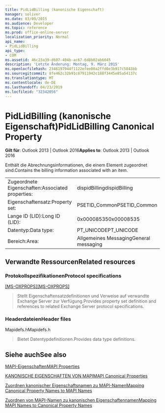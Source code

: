 ```yaml
---
title: PidLidBilling (kanonische Eigenschaft)
manager: soliver
ms.date: 03/09/2015
ms.audience: Developer
ms.topic: reference
ms.prod: office-online-server
localization_priority: Normal
api_name:
- PidLidBilling
api_type:
- COM
ms.assetid: 46c23a39-d607-404b-ac67-6d8b02ab6045
description: 'Letzte Änderung: Montag, 9. März 2015'
ms.openlocfilehash: 2346197944f1122efee00a2ffd0e3b917c5843bb
ms.sourcegitcommit: 8fe462c32b91c87911942c188f3445e85a54137c
ms.translationtype: MT
ms.contentlocale: de-DE
ms.lasthandoff: 04/23/2019
ms.locfileid: "32342056"
---
```

# <a name="pidlidbilling-canonical-property"></a><span data-ttu-id="47af0-103">PidLidBilling (kanonische Eigenschaft)</span><span class="sxs-lookup"><span data-stu-id="47af0-103">PidLidBilling Canonical Property</span></span>

  
  
<span data-ttu-id="47af0-104">**Gilt für**: Outlook 2013 | Outlook 2016</span><span class="sxs-lookup"><span data-stu-id="47af0-104">**Applies to**: Outlook 2013 | Outlook 2016</span></span> 
  
<span data-ttu-id="47af0-105">Enthält die Abrechnungsinformationen, die einem Element zugeordnet sind.</span><span class="sxs-lookup"><span data-stu-id="47af0-105">Contains the billing information associated with an item.</span></span>
  
|||
|:-----|:-----|
|<span data-ttu-id="47af0-106">Zugeordnete Eigenschaften:</span><span class="sxs-lookup"><span data-stu-id="47af0-106">Associated properties:</span></span>  <br/> |<span data-ttu-id="47af0-107">dispidBilling</span><span class="sxs-lookup"><span data-stu-id="47af0-107">dispidBilling</span></span>  <br/> |
|<span data-ttu-id="47af0-108">Eigenschaftensatz:</span><span class="sxs-lookup"><span data-stu-id="47af0-108">Property set:</span></span>  <br/> |<span data-ttu-id="47af0-109">PSETID_Common</span><span class="sxs-lookup"><span data-stu-id="47af0-109">PSETID_Common</span></span>  <br/> |
|<span data-ttu-id="47af0-110">Lange ID (LID):</span><span class="sxs-lookup"><span data-stu-id="47af0-110">Long ID (LID):</span></span>  <br/> |<span data-ttu-id="47af0-111">0x00008535</span><span class="sxs-lookup"><span data-stu-id="47af0-111">0x00008535</span></span>  <br/> |
|<span data-ttu-id="47af0-112">Datentyp:</span><span class="sxs-lookup"><span data-stu-id="47af0-112">Data type:</span></span>  <br/> |<span data-ttu-id="47af0-113">PT_UNICODE</span><span class="sxs-lookup"><span data-stu-id="47af0-113">PT_UNICODE</span></span>  <br/> |
|<span data-ttu-id="47af0-114">Bereich:</span><span class="sxs-lookup"><span data-stu-id="47af0-114">Area:</span></span>  <br/> |<span data-ttu-id="47af0-115">Allgemeines Messaging</span><span class="sxs-lookup"><span data-stu-id="47af0-115">General messaging</span></span>  <br/> |
   
## <a name="related-resources"></a><span data-ttu-id="47af0-116">Verwandte Ressourcen</span><span class="sxs-lookup"><span data-stu-id="47af0-116">Related resources</span></span>

### <a name="protocol-specifications"></a><span data-ttu-id="47af0-117">Protokollspezifikationen</span><span class="sxs-lookup"><span data-stu-id="47af0-117">Protocol specifications</span></span>

<span data-ttu-id="47af0-118">[[MS-OXPROPS]](https://msdn.microsoft.com/library/f6ab1613-aefe-447d-a49c-18217230b148%28Office.15%29.aspx)</span><span class="sxs-lookup"><span data-stu-id="47af0-118">[[MS-OXPROPS]](https://msdn.microsoft.com/library/f6ab1613-aefe-447d-a49c-18217230b148%28Office.15%29.aspx)</span></span>
  
> <span data-ttu-id="47af0-119">Stellt Eigenschaftensatzdefinitionen und Verweise auf verwandte Exchange Server zur Verfügung.</span><span class="sxs-lookup"><span data-stu-id="47af0-119">Provides property set definition and references to related Exchange Server protocol specifications.</span></span>
    
### <a name="header-files"></a><span data-ttu-id="47af0-120">Headerdateien</span><span class="sxs-lookup"><span data-stu-id="47af0-120">Header files</span></span>

<span data-ttu-id="47af0-121">Mapidefs.h</span><span class="sxs-lookup"><span data-stu-id="47af0-121">Mapidefs.h</span></span>
  
> <span data-ttu-id="47af0-122">Bietet Datentypdefinitionen.</span><span class="sxs-lookup"><span data-stu-id="47af0-122">Provides data type definitions.</span></span>
    
## <a name="see-also"></a><span data-ttu-id="47af0-123">Siehe auch</span><span class="sxs-lookup"><span data-stu-id="47af0-123">See also</span></span>



[<span data-ttu-id="47af0-124">MAPI-Eigenschaften</span><span class="sxs-lookup"><span data-stu-id="47af0-124">MAPI Properties</span></span>](mapi-properties.md)
  
[<span data-ttu-id="47af0-125">KANONISCHE EIGENSCHAFTEN VON MAPI</span><span class="sxs-lookup"><span data-stu-id="47af0-125">MAPI Canonical Properties</span></span>](mapi-canonical-properties.md)
  
[<span data-ttu-id="47af0-126">Zuordnen kanonischer Eigenschaftsnamen zu MAPI-Namen</span><span class="sxs-lookup"><span data-stu-id="47af0-126">Mapping Canonical Property Names to MAPI Names</span></span>](mapping-canonical-property-names-to-mapi-names.md)
  
[<span data-ttu-id="47af0-127">Zuordnen von MAPI-Namen zu kanonischen Eigenschaftennamen</span><span class="sxs-lookup"><span data-stu-id="47af0-127">Mapping MAPI Names to Canonical Property Names</span></span>](mapping-mapi-names-to-canonical-property-names.md)

